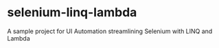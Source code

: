 # selenium-linq-lambda
A sample project for UI Automation streamlining Selenium with LINQ and Lambda
